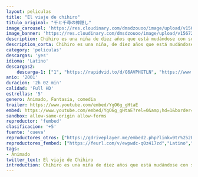 ```yaml
---
layout: peliculas
title: "El viaje de chihiro"
titulo_original: "千と千尋の神隠し"
image_carousel: 'https://res.cloudinary.com/dmsdzouoo/image/upload/v1567295018/chihiro-min_cmrmqe.jpg'
image_banner: 'https://res.cloudinary.com/dmsdzouoo/image/upload/v1567295019/el-viaje-de-chihiro-se-estrenara-en-china-min_qqi4ye.jpg'
description: Chihiro es una niña de diez años que está mudándose con sus padres a un nuevo hogar. Por el camino, la familia se topa con un enorme edificio rojo en cuyo centro se abre un largo túnel. Al otro lado del pasadizo se dibuja una ciudad fantasma. En el restaurante abandonado de esta ciudad, los padres de Chihiro encuentran una gran variedad de platos deliciosos y deciden quedarse a comer, pero, al probar bocado, se transforman en cerdos. Presa del pánico, Chihiro huye y empieza a desmaterializarse poco a poco. El enigmático Haku le explicará el funcionamiento del universo en el que ha caído. Para salvar a sus padres, la niña tendrá que enfrentarse a la terrible Yubaba, que tiene el aspecto de una arpía diabólica.
description_corta: Chihiro es una niña, de diez años que está mudándose con sus padres a un nuevo hogar. Por el camino, la familia se topa con un enorme edificio rojo en cuyo centro se abre un largo túnel. Al otro lado del pasadizo se dibuja una ciudad fantasma. En el restaurante abandonado de...
category: 'peliculas'
descargas: 'yes'
idioma: 'Latino'
descargas2:
    descarga-1: ["1", "https://rapidvid.to/d/G6AVPHGTLN", "https://www.google.com/s2/favicons?domain=openload.co","OpenLoad","https://res.cloudinary.com/imbriitneysam/image/upload/v1541473684/mexico.png", "Latino", "Full HD"]
anio: '2001'
duracion: '2h 02 min'
calidad: 'Full HD'
estrellas: '5'
genero: Animado, Fantasia, comedia
trailer: https://www.youtube.com/embed/YgO6g_gHtaE
embed: https://www.youtube.com/embed/YgO6g_gHtaE?rel=0&amp;hd=1&border=0&wmode=opaque&enablejsapi=1&modestbranding=1&controls=1&showinfo=1
sandbox: allow-same-origin allow-forms
reproductor: 'fembed'
clasificacion: '+5'
fuente: 'cueva'
reproductores_otros: ["https://gdriveplayer.me/embed2.php?link=9tr%252FIcd6BKGYqquyFlaeGQdNCzJbUq0naShq%252FnptL5p1KWY9M5EkHY7WihhEYUnztgQhLaIPm%252BF7TINfkJG4ne8iGYX2IRZ6y%252FXei3PWFVqf4%252F1DzciN22WAJEA1lFgNZxqQqMy4H0evBW5VUbcISOk1%252FraxNqbkGwiNx%252BdNfqOWSq8ovyRm%252FYdWdGQdQ0AP%252FTtauDJh3nlR38wXka4ncH","Latino","https://peli.peliculask.site/e/mNwmiV4El5bmhBh/","Latino","https://mstream.website/tsdotuej6ddu","Latino"]
reproductores_fembed: ["https://feurl.com/v/ewpwdc-q0z417zd","Latino","https://feurl.com/v/05oljm1ln96","Latino","https://feurl.com/v/n-e18i2qq4p460p","Latino"]
tags:
- Animado
twitter_text: El viaje de Chihiro
introduction: Chihiro es una niña de diez años que está mudándose con sus padres a un nuevo hogar. Por el camino, la familia se topa con un enorme edificio rojo en cuyo centro se abre un largo túnel. Al otro lado del pasadizo se dibuja una ciudad fantasma. En el restaurante abandonado de...
---
```












